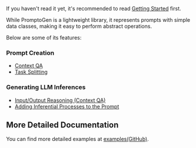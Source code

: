 If you haven't read it yet, it's recommended to read [Getting Started](../getting-started/installation.md) first.

While PromptoGen is a lightweight library, it represents prompts with simple data classes, making it easy to perform abstract operations.

Below are some of its features:

### Prompt Creation

- [Context QA](context-qa.md)
- [Task Splitting](task-splitter.md)

### Generating LLM Inferences

- [Input/Output Reasoning (Context QA)](context-qa-reasoning.md)
- [Adding Inferential Processes to the Prompt](prompt-reasoning.md)

## More Detailed Documentation

You can find more detailed examples at [examples(GitHub)](https://github.com/zawakin/promptogen/tree/main/examples).
